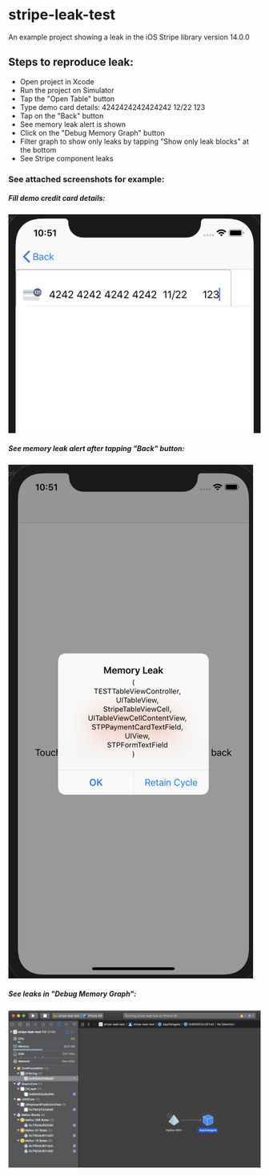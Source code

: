 # stripe-leak-test
An example project showing a leak in the iOS Stripe library version 14.0.0

## Steps to reproduce leak:
* Open project in Xcode
* Run the project on Simulator
* Tap the "Open Table" button
* Type demo card details:
4242424242424242
12/22
123
* Tap on the "Back" button
* See memory leak alert is shown
* Click on the "Debug Memory Graph" button
* Filter graph to show only leaks by tapping "Show only leak blocks" at the bottom
* See Stripe component leaks

### See attached screenshots for example:

##### Fill demo credit card details:
<img src="docs/screen1.png?raw=true" title="Demo card" />

##### See memory leak alert after tapping "Back" button:
<img src="docs/screen2.png?raw=true" title="See memory leak alert" />

##### See leaks in "Debug Memory Graph":
<img src="docs/screen3.png?raw=true" title="Debug Memory Graph" />